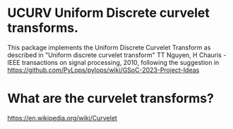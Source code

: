 # UCURV Uniform Discrete curvelet transforms.

This package implements the Uniform Discrete Curvelet Transform as described in "Uniform discrete curvelet transform" TT Nguyen, H Chauris - IEEE transactions on signal processing, 2010, following the suggestion in https://github.com/PyLops/pylops/wiki/GSoC-2023-Project-Ideas

# What are the curvelet transforms?
https://en.wikipedia.org/wiki/Curvelet
